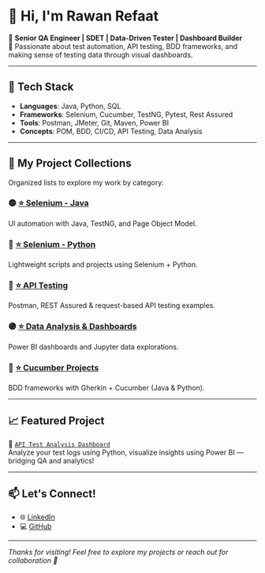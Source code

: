 # 👋 Hi, I'm Rawan Refaat

🎯 **Senior QA Engineer | SDET | Data-Driven Tester | Dashboard Builder**  
🔬 Passionate about test automation, API testing, BDD frameworks, and making sense of testing data through visual dashboards.

---

## 🔧 Tech Stack

- **Languages**: Java, Python, SQL
- **Frameworks**: Selenium, Cucumber, TestNG, Pytest, Rest Assured
- **Tools**: Postman, JMeter, Git, Maven, Power BI
- **Concepts**: POM, BDD, CI/CD, API Testing, Data Analysis

---

## 📂 My Project Collections

Organized lists to explore my work by category:

### 🟡 [⭐ Selenium - Java](https://github.com/stars/rrefaat/lists/selenium-java)  
UI automation with Java, TestNG, and Page Object Model.

### 🔵 [⭐ Selenium - Python](https://github.com/stars/rrefaat/lists/selenium-python)  
Lightweight scripts and projects using Selenium + Python.

### 🔴 [⭐ API Testing](https://github.com/stars/rrefaat/lists/api-testing)  
Postman, REST Assured & request-based API testing examples.

### 🟣 [⭐ Data Analysis & Dashboards](https://github.com/stars/rrefaat/lists/data-analysis)  
Power BI dashboards and Jupyter data explorations.

### 💚 [⭐ Cucumber Projects](https://github.com/stars/rrefaat/lists/cucumber-bdd)  
BDD frameworks with Gherkin + Cucumber (Java & Python).

---

## 📈 Featured Project

🔗 [`API Test Analysis Dashboard`](https://github.com/rrefaat/api-test-analysis)  
Analyze your test logs using Python, visualize insights using Power BI — bridging QA and analytics!

---

## 📫 Let's Connect!

- 🌐 [LinkedIn](https://www.linkedin.com/in/rawanrefaat)
- 💻 [GitHub](https://github.com/rrefaat)

---

_Thanks for visiting! Feel free to explore my projects or reach out for collaboration 🤝_
